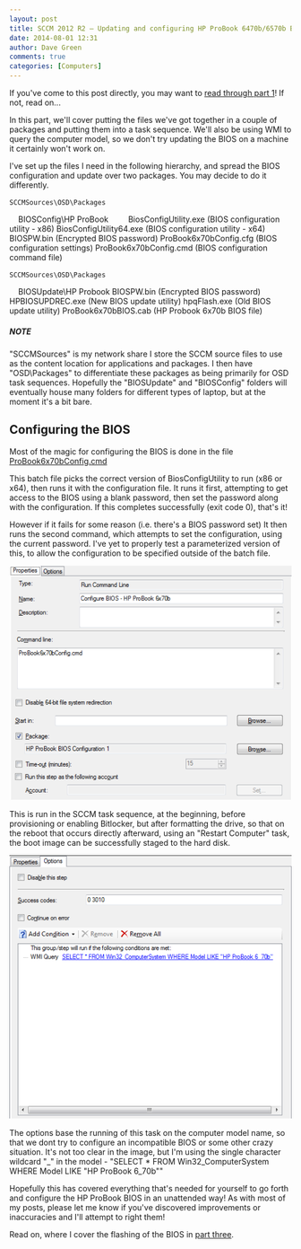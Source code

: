```yaml
---
layout: post
title: SCCM 2012 R2 – Updating and configuring HP ProBook 6470b/6570b BIOS in a task sequence – Part 2
date: 2014-08-01 12:31
author: Dave Green
comments: true
categories: [Computers]
---
```

If you've come to this post directly, you may want to [read through part 1](http://tookitaway.co.uk/sccm-2012-r2-updating-and-configuring-hp-probook-6470b6570b-bios-in-a-task-sequence-part-1/)! If not, read on...

In this part, we'll cover putting the files we've got together in a couple of packages and putting them into a task sequence. We'll also be using WMI to query the computer model, so we don't try updating the BIOS on a machine it certainly won't work on.

I've set up the files I need in the following hierarchy, and spread the BIOS configuration and update over two packages. You may decide to do it differently.

    SCCMSources\OSD\Packages
    BIOSConfig\HP ProBook
        BiosConfigUtility.exe   (BIOS configuration utility - x86)
        BiosConfigUtility64.exe (BIOS configuration utility - x64)
        BIOSPW.bin              (Encrypted BIOS password)
        ProBook6x70bConfig.cfg  (BIOS configuration settings)
        ProBook6x70bConfig.cmd  (BIOS configuration command file)

    SCCMSources\OSD\Packages
    BIOSUpdate\HP Probook
        BIOSPW.bin              (Encrypted BIOS password)
        HPBIOSUPDREC.exe        (New BIOS update utility)
        hpqFlash.exe            (Old BIOS update utility)
        ProBook6x70bBIOS.cab    (HP Probook 6x70b BIOS file)

##### NOTE

"SCCMSources" is my network share I store the SCCM source files to use as the content location for applications and packages. I then have "OSD\Packages" to differentiate these packages as being primarily for OSD task sequences. Hopefully the "BIOSUpdate" and "BIOSConfig" folders will eventually house many folders for different types of laptop, but at the moment it's a bit bare.

## Configuring the BIOS

Most of the magic for configuring the BIOS is done in the file [ProBook6x70bConfig.cmd](https://gist.github.com/davegreen/758de1c4d707002506e6)

This batch file picks the correct version of BiosConfigUtility to run (x86 or x64), then runs it with the configuration file. It runs it first, attempting to get access to the BIOS using a blank password, then set the password along with the configuration. If this completes successfully (exit code 0), that's it!

However if it fails for some reason (i.e. there's a BIOS password set) It then runs the second command, which attempts to set the configuration, using the current password. I've yet to properly test a parameterized version of this, to allow the configuration to be specified outside of the batch file.

![biosconfigprops](../assets/img/biosconfigprops.png)

This is run in the SCCM task sequence, at the beginning, before provisioning or enabling Bitlocker, but after formatting the drive, so that on the reboot that occurs directly afterward, using an "Restart Computer" task, the boot image can be successfully staged to the hard disk.

![biosconfigopts](../assets/img/biosconfigopts.png)

The options base the running of this task on the computer model name, so that we dont try to configure an incompatible BIOS or some other crazy situation. It's not too clear in the image, but I'm using the single character wildcard "_" in the model - "SELECT * FROM Win32_ComputerSystem WHERE Model LIKE "HP ProBook 6_70b""

Hopefully this has covered everything that's needed for yourself to go forth and configure the HP ProBook BIOS in an unattended way! As with most of my posts, please let me know if you've discovered improvements or inaccuracies and I'll attempt to right them!

Read on, where I cover the flashing of the BIOS in [part three](http://tookitaway.co.uk/sccm-2012-r2-updating-and-configuring-hp-probook-6470b6570b-bios-in-a-task-sequence-part-3/).
